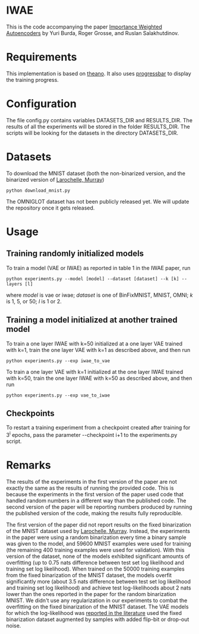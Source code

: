# IWAE
This is the code accompanying the paper [Importance Weighted Autoencoders](http://arxiv.org/abs/1509.00519) by Yuri Burda, Roger Grosse, and Ruslan Salakhutdinov.

# Requirements
This implementation is based on [theano](http://deeplearning.net/software/theano/). It also uses [progressbar](https://pypi.python.org/pypi/progressbar) to display the training progress.

# Configuration
The file config.py contains variables DATASETS_DIR and RESULTS_DIR. The results of all the experiments will be stored in the folder RESULTS_DIR. The scripts will be looking for the datasets in the directory DATASETS_DIR.

# Datasets
To download the MNIST dataset (both the non-binarized version, and the binarized version of [Larochelle, Murray](http://jmlr.csail.mit.edu/proceedings/papers/v15/larochelle11a/larochelle11a.pdf))
```
python download_mnist.py
```

The OMNIGLOT dataset has not been publicly released yet. We will update the repository once it gets released.

# Usage
## Training randomly initialized models
To train a model (VAE or IWAE) as reported in table 1 in the IWAE paper, run
```
python experiments.py --model [model] --dataset [dataset] --k [k] --layers [l]
```
where _model_ is vae or iwae; _dataset_ is one of BinFixMNIST, MNIST, OMNI; _k_ is 1, 5, or 50; _l_ is 1 or 2.

## Training a model initialized at another trained model
To train a one layer IWAE with k=50 initialized at a one layer VAE trained with k=1, train the one layer VAE with k=1 as described above, and then run
```
python experiments.py --exp iwae_to_vae
```

To train a one layer VAE with k=1 initialized at the one layer IWAE trained with k=50, train the one layer IWAE with k=50 as described above, and then run
```
python experiments.py --exp vae_to_iwae
```

## Checkpoints
To restart a training experiment from a checkpoint created after training for 3<sup>i</sup> epochs, pass the parameter --checkpoint i+1 to the experiments.py script.

# Remarks
The results of the experiments in the first version of the paper are not exactly the same as the results of running the provided code. This is because the experiments in the first version of the paper used code that handled random numbers in a different way than the published code. The second version of the paper will be reporting numbers produced by running the published version of the code, making the results fully reproducible.

The first version of the paper did not report results on the fixed binarization of the MNIST dataset used by [Larochelle, Murray](http://jmlr.csail.mit.edu/proceedings/papers/v15/larochelle11a/larochelle11a.pdf). Instead, the experiments in the paper were using a random binarization every time a binary sample was given to the model, and 59600 MNIST examples were used for training (the remaining 400 training examples were used for validation). With this version of the dataset, none of the models exhibited significant amounts of overfitting (up to 0.75 nats difference between test set log likelihood and training set log likelihood). When trained on the 50000 training examples from the fixed binarization of the MNIST dataset, the models overfit significantly more (about 3.5 nats difference between test set log likelihood and training set log likelihood) and achieve test log-likelihoods about 2 nats lower than the ones reported in the paper for the random binarization MNIST. We didn't use any regularization in our experiments to combat the overfitting on the fixed binarization of the MNIST dataset. The VAE models for which the log-likelihood was [reported in the literature](http://arxiv.org/abs/1401.4082) used the fixed binarization dataset augmented by samples with added flip-bit or drop-out noise.